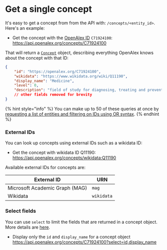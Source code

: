 # Get a single concept

It's easy to get a concept from from the API with: `/concepts/<entity_id>`. Here's an example:

*   Get the concept with the [OpenAlex ID](../../how-to-use-the-api/get-single-entities/#the-openalex-id) `C71924100`: \
    <https://api.openalex.org/concepts/C71924100>

That will return a [`Concept`](concept-object.md) object, describing everything OpenAlex knows about the concept with that ID:

```json
{
    "id": "https://openalex.org/C71924100",
    "wikidata": "https://www.wikidata.org/wiki/Q11190",
    "display_name": "Medicine",
    "level": 0,
    "description": "field of study for diagnosing, treating and preventing disease",
    // other fields removed for brevity
}
```

{% hint style="info" %}
You can make up to 50 of these queries at once by [requesting a list of entities and filtering on IDs using OR syntax](../../how-to-use-the-api/get-lists-of-entities/filter-entity-lists.md#addition-or).
{% endhint %}

### External IDs

You can look up concepts using external IDs such as a wikidata ID:

*   Get the concept with wikidata ID Q11190:\
    <https://api.openalex.org/concepts/wikidata:Q11190>

Available external IDs for concepts are:

| External ID                    | URN        |
| ------------------------------ | ---------- |
| Microsoft Academic Graph (MAG) | `mag`      |
| Wikidata                       | `wikidata` |

### Select fields

You can use `select` to limit the fields that are returned in a concept object. More details are [here](../../how-to-use-the-api/get-lists-of-entities/select-fields.md).

*   Display only the `id` and `display_name` for a concept object\
    <https://api.openalex.org/concepts/C71924100?select=id,display_name>
